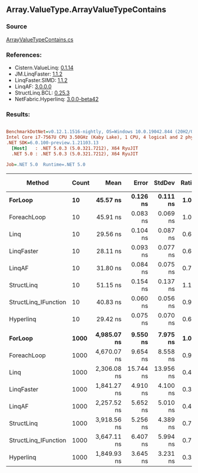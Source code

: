 ﻿## Array.ValueType.ArrayValueTypeContains

### Source
[ArrayValueTypeContains.cs](../LinqBenchmarks/Array/ValueType/ArrayValueTypeContains.cs)

### References:
- Cistern.ValueLinq: [0.1.14](https://www.nuget.org/packages/Cistern.ValueLinq/0.1.14)
- JM.LinqFaster: [1.1.2](https://www.nuget.org/packages/JM.LinqFaster/1.1.2)
- LinqFaster.SIMD: [1.1.2](https://www.nuget.org/packages/LinqFaster.SIMD/1.0.3)
- LinqAF: [3.0.0.0](https://www.nuget.org/packages/LinqAF/3.0.0.0)
- StructLinq.BCL: [0.25.3](https://www.nuget.org/packages/StructLinq.BCL/0.25.3)
- NetFabric.Hyperlinq: [3.0.0-beta42](https://www.nuget.org/packages/NetFabric.Hyperlinq/3.0.0-beta42)

### Results:
``` ini

BenchmarkDotNet=v0.12.1.1516-nightly, OS=Windows 10.0.19042.844 (20H2/October2020Update)
Intel Core i7-7567U CPU 3.50GHz (Kaby Lake), 1 CPU, 4 logical and 2 physical cores
.NET SDK=6.0.100-preview.1.21103.13
  [Host]   : .NET 5.0.3 (5.0.321.7212), X64 RyuJIT
  .NET 5.0 : .NET 5.0.3 (5.0.321.7212), X64 RyuJIT

Job=.NET 5.0  Runtime=.NET 5.0  

```
|               Method | Count |        Mean |     Error |    StdDev | Ratio |  Gen 0 | Gen 1 | Gen 2 | Allocated |
|--------------------- |------ |------------:|----------:|----------:|------:|-------:|------:|------:|----------:|
|              **ForLoop** |    **10** |    **45.57 ns** |  **0.126 ns** |  **0.111 ns** |  **1.00** |      **-** |     **-** |     **-** |         **-** |
|          ForeachLoop |    10 |    45.91 ns |  0.083 ns |  0.069 ns |  1.01 |      - |     - |     - |         - |
|                 Linq |    10 |    29.56 ns |  0.104 ns |  0.087 ns |  0.65 |      - |     - |     - |         - |
|           LinqFaster |    10 |    28.11 ns |  0.093 ns |  0.077 ns |  0.62 |      - |     - |     - |         - |
|               LinqAF |    10 |    31.80 ns |  0.084 ns |  0.075 ns |  0.70 |      - |     - |     - |         - |
|           StructLinq |    10 |    51.15 ns |  0.154 ns |  0.137 ns |  1.12 | 0.0153 |     - |     - |      32 B |
| StructLinq_IFunction |    10 |    40.83 ns |  0.060 ns |  0.056 ns |  0.90 |      - |     - |     - |         - |
|            Hyperlinq |    10 |    29.42 ns |  0.075 ns |  0.070 ns |  0.65 |      - |     - |     - |         - |
|                      |       |             |           |           |       |        |       |       |           |
|              **ForLoop** |  **1000** | **4,985.07 ns** |  **9.550 ns** |  **7.975 ns** |  **1.00** |      **-** |     **-** |     **-** |         **-** |
|          ForeachLoop |  1000 | 4,670.07 ns |  9.654 ns |  8.558 ns |  0.94 |      - |     - |     - |         - |
|                 Linq |  1000 | 2,306.08 ns | 15.744 ns | 13.956 ns |  0.46 |      - |     - |     - |         - |
|           LinqFaster |  1000 | 1,841.27 ns |  4.910 ns |  4.100 ns |  0.37 |      - |     - |     - |         - |
|               LinqAF |  1000 | 2,257.52 ns |  5.652 ns |  5.010 ns |  0.45 |      - |     - |     - |         - |
|           StructLinq |  1000 | 3,918.56 ns |  5.256 ns |  4.389 ns |  0.79 | 0.0153 |     - |     - |      32 B |
| StructLinq_IFunction |  1000 | 3,647.11 ns |  6.407 ns |  5.994 ns |  0.73 |      - |     - |     - |         - |
|            Hyperlinq |  1000 | 1,849.93 ns |  3.645 ns |  3.231 ns |  0.37 |      - |     - |     - |         - |
